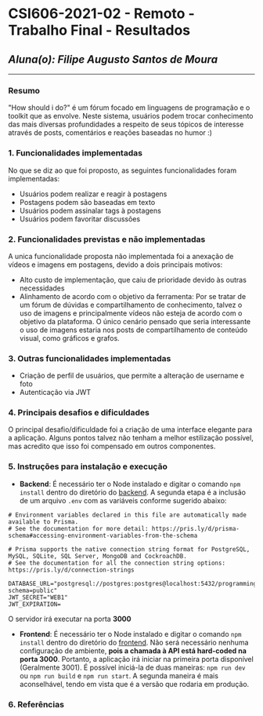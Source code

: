 # **CSI606-2021-02 - Remoto - Trabalho Final - Resultados**

## *Aluna(o): Filipe Augusto Santos de Moura*

--------------

<!-- Este documento tem como objetivo apresentar o projeto desenvolvido, considerando o que foi definido na proposta e o produto final. -->

### Resumo
  "How should i do?" é um fórum focado em linguagens de programação e o toolkit que as envolve. Neste sistema, usuários podem trocar conhecimento das mais diversas profundidades a respeito de seus tópicos de interesse através de posts, comentários e reações baseadas no humor :)

### 1. Funcionalidades implementadas
No que se diz ao que foi proposto, as seguintes funcionalidades foram implementadas:

  * Usuários podem realizar e reagir à postagens
  * Postagens podem são baseadas em texto
  * Usuários podem assinalar tags à postagens
  * Usuários podem favoritar discussões
  

### 2. Funcionalidades previstas e não implementadas
A unica funcionalidade proposta não implementada foi a anexação de vídeos e imagens em postagens, devido a dois principais motivos:

* Alto custo de implementação, que caiu de prioridade devido às outras necessidades
* Alinhamento de acordo com o objetivo da ferramenta: Por se tratar de um fórum de dúvidas e compartilhamento de conhecimento, talvez o uso de imagens e principalmente vídeos não esteja de acordo com o objetivo da plataforma. O único cenário pensado que seria interessante o uso de imagens estaria nos posts de compartilhamento de conteúdo visual, como gráficos e grafos.

### 3. Outras funcionalidades implementadas

* Criação de perfil de usuários, que permite a alteração de username e foto
* Autenticação via JWT

### 4. Principais desafios e dificuldades
O principal desafio/dificuldade foi a criação de uma interface elegante para a aplicação. Alguns pontos talvez não tenham a melhor estilização possível, mas acredito que isso foi compensado em outros componentes.

### 5. Instruções para instalação e execução
 - **Backend**: É necessário ter o Node instalado e digitar o comando ```npm install``` dentro do diretório do [backend](https://github.com/UFOP-CSI477/csi606-2023-02-atividades-Filipey/tree/master/Projeto/forum_backend). A segunda etapa é a inclusão de um arquivo ```.env``` com as variáveis conforme sugerido abaixo:
```env
# Environment variables declared in this file are automatically made available to Prisma.
# See the documentation for more detail: https://pris.ly/d/prisma-schema#accessing-environment-variables-from-the-schema

# Prisma supports the native connection string format for PostgreSQL, MySQL, SQLite, SQL Server, MongoDB and CockroachDB.
# See the documentation for all the connection string options: https://pris.ly/d/connection-strings

DATABASE_URL="postgresql://postgres:postgres@localhost:5432/programming_forum_db?schema=public"
JWT_SECRET="WEB1"
JWT_EXPIRATION=
```
O servidor irá executar na porta **3000**

- **Frontend**: É necessário ter o Node instalado e digitar o comando ```npm install``` dentro do diretório do [frontend](https://github.com/UFOP-CSI477/csi606-2023-02-atividades-Filipey/tree/master/Projeto/forum_frontend). Não será necessário nenhuma configuração de ambiente, **pois a chamada à API está hard-coded na porta 3000**. Portanto, a aplicação irá iniciar na primeira porta disponível (Geralmente 3001). É possível iniciá-la de duas maneiras: ```npm run dev``` ou ```npm run build``` e ```npm run start```. A segunda maneira é mais aconselhável, tendo em vista que é a versão que rodaria em produção.



### 6. Referências
<!-- Referências podem ser incluídas, caso necessário. Utilize o padrão ABNT. -->
